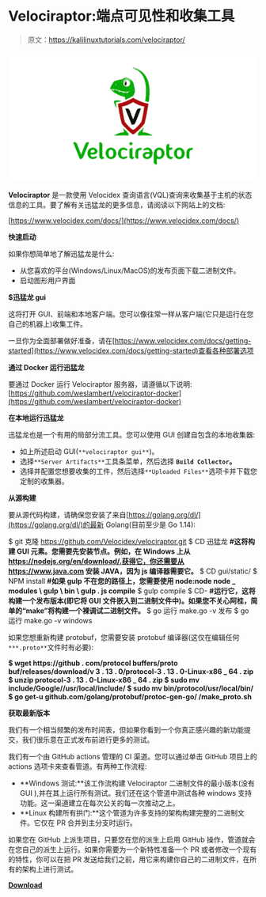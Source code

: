 # Velociraptor:端点可见性和收集工具

> 原文：<https://kalilinuxtutorials.com/velociraptor/>

[![Velociraptor : Endpoint Visibility and Collection Tool](img/f48bd709cf772289f275acb74f30d383.png "Velociraptor : Endpoint Visibility and Collection Tool")](https://1.bp.blogspot.com/-Pso9n7uyKlM/X3MVGktnSAI/AAAAAAAAHrk/7Mpfu0k9yEsGVjZVmEVfzpnM1v8yV4YzQCLcBGAsYHQ/s728/Velociraptor%25281%2529.png)

**Velociraptor** 是一款使用 Velocidex 查询语言(VQL)查询来收集基于主机的状态信息的工具。要了解有关迅猛龙的更多信息，请阅读以下网站上的文档:

[https://www.velocidex.com/docs/](https://www.velocidex.com/docs/)

**快速启动**

如果你想简单地了解迅猛龙是什么:

*   从您喜欢的平台(Windows/Linux/MacOS)的发布页面下载二进制文件。
*   启动图形用户界面

**$迅猛龙 gui**

这将打开 GUI、前端和本地客户端。您可以像往常一样从客户端(它只是运行在您自己的机器上)收集工件。

一旦你为全面部署做好准备，请在[https://www.velocidex.com/docs/getting-started](https://www.velocidex.com/docs/getting-started)查看各种部署选项

**通过 Docker 运行迅猛龙**

要通过 Docker 运行 Velociraptor 服务器，请遵循以下说明:[https://github.com/weslambert/velociraptor-docker](https://github.com/weslambert/velociraptor-docker)

**在本地运行迅猛龙**

迅猛龙也是一个有用的局部分流工具。您可以使用 GUI 创建自包含的本地收集器:

*   如上所述启动 GUI(`**velociraptor gui**`)。
*   选择`**Server Artifacts**`工具条菜单，然后选择 **`Build Collector`。**
*   选择并配置您想要收集的工件，然后选择`**Uploaded Files**`选项卡并下载您定制的收集器。

**从源构建**

要从源代码构建，请确保您安装了来自[https://golang.org/dl/](https://golang.org/dl/)的最新 Golang(目前至少是 Go 1.14):

$ git 克隆 https://github.com/Velocidex/velociraptor.git
$ CD 迅猛龙
**#这将构建 GUI 元素。您需要先安装节点。例如，在 Windows 上从 https://nodejs.org/en/download/.获得它，你还需要从 https://www.java.com 安装 JAVA，因为 js 编译器需要它。**
$ CD gui/static/
$ NPM install
**#如果 gulp 不在您的路径上，您需要使用 node:node node _ modules \ gulp \ bin \ gulp . js compile**
$ gulp compile
$ CD-
**#运行它，这将构建一个发布版本(即它将 GUI 文件嵌入到二进制文件中)。如果您不关心阿桂，简单的“make”将构建一个裸调试二进制文件。**
$ go 运行 make.go -v 发布
$ go 运行 make.go -v windows

如果您想重新构建 protobuf，您需要安装 protobuf 编译器(这仅在编辑任何`***.proto**`文件时有必要):

**$ wget https://github . com/protocol buffers/proto buf/releases/download/v 3 . 13 . 0/protocol-3 . 13 . 0-Linux-x86 _ 64 . zip
$ unzip protocol-3 . 13 . 0-Linux-x86 _ 64 . zip
$ sudo mv include/Google//usr/local/include/
$ sudo mv bin/protocol/usr/local/bin/
$ go get-u github.com/golang/protobuf/protoc-gen-go/
/make_proto.sh**

**获取最新版本**

我们有一个相当频繁的发布时间表，但如果你看到一个你真正感兴趣的新功能提交，我们很乐意在正式发布前进行更多的测试。

我们有一个由 GitHub actions 管理的 CI 渠道。您可以通过单击 GitHub 项目上的 actions 选项卡来查看管道。有两种工作流程:

*   **Windows 测试:**该工作流构建 Velociraptor 二进制文件的最小版本(没有 GUI ),并在其上运行所有测试。我们还在这个管道中测试各种 windows 支持功能。这一渠道建立在每次公关的每一次推动之上。
*   **Linux 构建所有拱门:**这个管道为许多支持的架构构建完整的二进制文件。它仅在 PR 合并到主分支时运行。

如果您在 GitHub 上派生项目，只要您在您的派生上启用 GitHub 操作，管道就会在您自己的派生上运行。如果你需要为一个新特性准备一个 PR 或者修改一个现有的特性，你可以在把 PR 发送给我们之前，用它来构建你自己的二进制文件，在所有的架构上进行测试。

[**Download**](https://github.com/Velocidex/velociraptor)